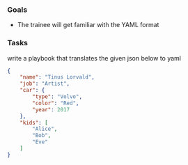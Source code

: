
### Goals
- The trainee will get familiar with the YAML format

### Tasks
write a playbook that translates the given json below to yaml

```json
{
    "name": "Tinus Lorvald",
    "job": "Artist",
    "car": {
        "type": "Volvo",
        "color": "Red",
        "year": 2017
    },
    "kids": [
        "Alice",
        "Bob",
        "Eve"
    ]
}
```
